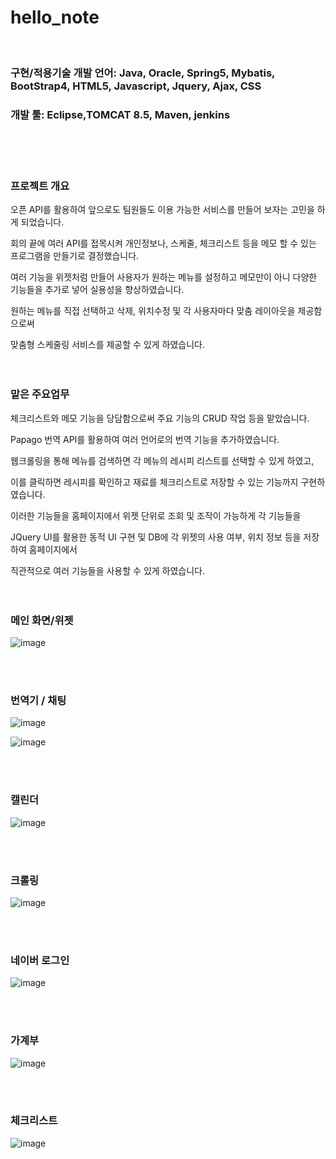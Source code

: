 # hello_note  
<br/>
<h3>구현/적용기술 개발 언어: Java, Oracle, Spring5, Mybatis, BootStrap4, HTML5, Javascript, Jquery, Ajax, CSS</h3>
<h3>개발 툴: Eclipse,TOMCAT 8.5, Maven, jenkins</h3>  
<br/><br/><br/>

<h3>프로젝트 개요</h3>

오픈 API를 활용하여 앞으로도 팀원들도 이용 가능한 서비스를 만들어 보자는 고민을 하게 되었습니다. 

회의 끝에 여러 API를 접목시켜 개인정보나, 스케줄, 체크리스트 등을 메모 할 수 있는 프로그램을 만들기로 결정했습니다. 

여러 기능을 위젯처럼 만들어 사용자가 원하는 메뉴를 설정하고 메모만이 아니 다양한 기능들을 추가로 넣어 실용성을 향상하였습니다.

원하는 메뉴를 직접 선택하고 삭제, 위치수정 및 각 사용자마다 맞춤 레이아웃을 제공함으로써

맞춤형 스케줄링 서비스를 제공할 수 있게 하였습니다.  
<br/><br/>

<h3>맡은 주요업무</h3>

체크리스트와 메모 기능을 당담함으로써 주요 기능의 CRUD 작업 등을 맡았습니다.

Papago 번역 API를 활용하여 여러 언어로의 번역 기능을 추가하였습니다.

웹크롤링을 통해 메뉴를 검색하면 각 메뉴의 레시피 리스트를 선택할 수 있게 하였고, 

이를 클릭하면 레시피를 확인하고 재료를 체크리스트로 저장할 수 있는 기능까지 구현하였습니다.

이러한 기능들을 홈페이지에서 위젯 단위로 조회 및 조작이 가능하게 각 기능들을

JQuery UI를 활용한 동적 UI 구현 및 DB에 각 위젯의 사용 여부, 위치 정보 등을 저장하여 홈페이지에서

직관적으로 여러 기능들을 사용할 수 있게 하였습니다.  
<br/><br/>

<h3>메인 화면/위젯</h3>

![image](https://user-images.githubusercontent.com/53468197/204990176-a18f88d1-a85a-45b1-825c-010ec114cb76.png)  

<br/><br/>

<h3>번역기 / 채팅</h3>

![image](https://user-images.githubusercontent.com/53468197/204992525-79923b74-84ed-4375-8a81-2449f7cbda30.png)

![image](https://user-images.githubusercontent.com/53468197/204992619-35cc4a43-8e9d-4869-9e91-7bcff2044059.png)  

<br/><br/>

<h3>캘린더</h3>

![image](https://user-images.githubusercontent.com/53468197/204992796-c3d50fd7-57bd-4cd9-93c1-476e51ffcba3.png)  

<br/><br/>

<h3>크롤링</h3>

![image](https://user-images.githubusercontent.com/53468197/204992879-56156f19-0c18-462b-be6b-6d540535b22f.png)  

<br/><br/>

<h3>네이버 로그인</h3>

![image](https://user-images.githubusercontent.com/53468197/204993012-001eeee1-9edc-4f03-90d9-bfdf196675d0.png)  

<br/><br/>

<h3>가계부</h3>

![image](https://user-images.githubusercontent.com/53468197/204993398-65ee6642-72b7-4778-a49d-93fcbf7506ae.png)  

<br/><br/>

<h3>체크리스트</h3>

![image](https://user-images.githubusercontent.com/53468197/204993500-52a53840-c333-45fc-9724-548d7d06ec7e.png)
